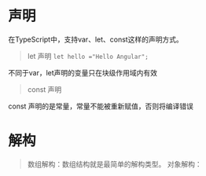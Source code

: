 # 声明

在TypeScript中，支持var、let、const这样的声明方式。

> let 声明
`let hello ="Hello Angular";`

不同于var，let声明的变量只在块级作用域内有效

> const 声明

const 声明的是常量，常量不能被重新赋值，否则将编译错误

# 解构

> 数组解构：数组结构就是最简单的解构类型。
> 对象解构：